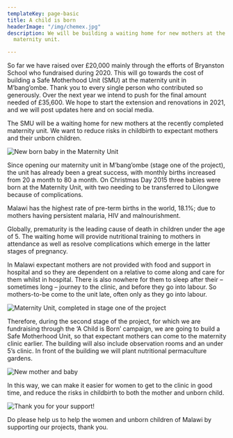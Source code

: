 ```yaml
---
templateKey: page-basic
title: A child is born
headerImage: "/img/chemex.jpg"
description: We will be building a waiting home for new mothers at the recently completed
  maternity unit.

---
```

So far we have raised over £20,000 mainly through the efforts of Bryanston School who fundraised during 2020. This will go towards the cost of building a Safe Motherhood Unit (SMU) at the maternity unit in M’bang’ombe. Thank you to every single person who contributed so generously. Over the next year we intend to push for the final amount needed of £35,600. We hope to start the extension and renovations in 2021, and we will post updates here and on social media.

The SMU will be a waiting home for new mothers at the recently completed maternity unit. We want to reduce risks in childbirth to expectant mothers and their unborn children.

![New born baby in the Maternity Unit](/img/img_8988.jpg "New born baby in the Maternity Unit")

Since opening our maternity unit in M’bang’ombe (stage one of the project), the unit has already been a great success, with monthly births increased from 20 a month to 80 a month. On Christmas Day 2015 three babies were born at the Maternity Unit, with two needing to be transferred to Lilongwe because of complications.

Malawi has the highest rate of pre-term births in the world, 18.1%; due to mothers having persistent malaria, HIV and malnourishment.

Globally, prematurity is the leading cause of death in children under the age of 5. The waiting home will provide nutritional training to mothers in attendance as well as resolve complications which emerge in the latter stages of pregnancy.

In Malawi expectant mothers are not provided with food and support in hospital and so they are dependent on a relative to come along and care for them whilst in hospital. There is also nowhere for them to sleep after their – sometimes long – journey to the clinic, and before they go into labour. So mothers-to-be come to the unit late, often only as they go into labour.

![Maternity Unit, completed in stage one of the project](/img/img_4993.jpg "Maternity Unit, completed in stage one of the project")

Therefore, during the second stage of the project, for which we are fundraising through the ‘A Child is Born’ campaign, we are going to build a Safe Motherhood Unit, so that expectant mothers can come to the maternity clinic earlier. The building will also include observation rooms and an under 5’s clinic. In front of the building we will plant nutritional permaculture gardens.

![New mother and baby](/img/malawi-2-036.jpg "New mother and baby")

In this way, we can make it easier for women to get to the clinic in good time, and reduce the risks in childbirth to both the mother and unborn child.

![Thank you for your support!](/img/paige-card.jpg "Thank you for your support!")

Do please help us to help the women and unborn children of Malawi by supporting our projects, thank you.